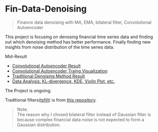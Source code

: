 # Fin-Data-Denoising
> Finance data denoising with MA, EMA, bilateral filter, Convolutional Autoencoder

This project is focusing on denosing financial time series data and finding out which denoising method has better performance. Finally finding new insights from noise distribution of the time series data.

Mid-Result
- [Convolutional Autoencoder Result](./autoencoder-test.ipynb)
- [Convolutional Autoencoder Traing Visualization](./results/CNN-kernel51.gif)
- [Traditional Denoising Method Result](./trad-denoising.ipynb)
- [Data Analysis: KL-divergence, KDE, Violin Plot, etc.](./noise-analysis.ipynb)

The Project is ongoing.

Traditional filters([tsfilt](./tsfilt/)) is from [this repository](https://github.com/statefb/ts-spatial-filter).

> Note.\
> The reason why I chosed bilateral filter instead of Gaussian filter is because complex financial data noise is not expected to form a Gaussian distribution.
